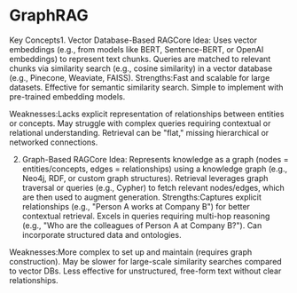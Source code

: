# GraphRAG
Key Concepts1. Vector Database-Based RAGCore Idea: Uses vector embeddings (e.g., from models like BERT, Sentence-BERT, or OpenAI embeddings) to represent text chunks. Queries are matched to relevant chunks via similarity search (e.g., cosine similarity) in a vector database (e.g., Pinecone, Weaviate, FAISS).
Strengths:Fast and scalable for large datasets.
Effective for semantic similarity search.
Simple to implement with pre-trained embedding models.

Weaknesses:Lacks explicit representation of relationships between entities or concepts.
May struggle with complex queries requiring contextual or relational understanding.
Retrieval can be "flat," missing hierarchical or networked connections.

2. Graph-Based RAGCore Idea: Represents knowledge as a graph (nodes = entities/concepts, edges = relationships) using a knowledge graph (e.g., Neo4j, RDF, or custom graph structures). Retrieval leverages graph traversal or queries (e.g., Cypher) to fetch relevant nodes/edges, which are then used to augment generation.
Strengths:Captures explicit relationships (e.g., "Person A works at Company B") for better contextual retrieval.
Excels in queries requiring multi-hop reasoning (e.g., "Who are the colleagues of Person A at Company B?").
Can incorporate structured data and ontologies.

Weaknesses:More complex to set up and maintain (requires graph construction).
May be slower for large-scale similarity searches compared to vector DBs.
Less effective for unstructured, free-form text without clear relationships.

